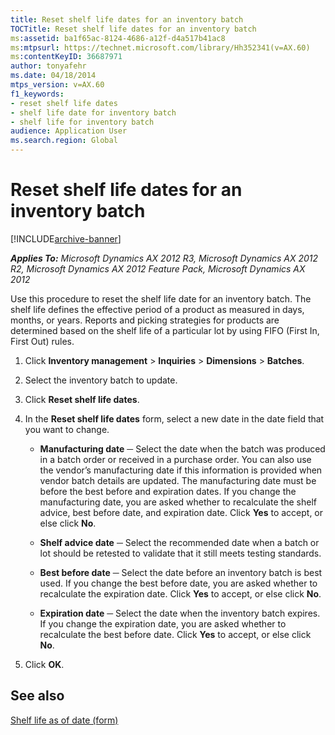 ```yaml
---
title: Reset shelf life dates for an inventory batch
TOCTitle: Reset shelf life dates for an inventory batch
ms:assetid: ba1f65ac-8124-4686-a12f-d4a517b41ac8
ms:mtpsurl: https://technet.microsoft.com/library/Hh352341(v=AX.60)
ms:contentKeyID: 36687971
author: tonyafehr
ms.date: 04/18/2014
mtps_version: v=AX.60
f1_keywords:
- reset shelf life dates
- shelf life date for inventory batch
- shelf life for inventory batch
audience: Application User
ms.search.region: Global
---
```


# Reset shelf life dates for an inventory batch 


[!INCLUDE[archive-banner](includes/archive-banner.md)]


_**Applies To:** Microsoft Dynamics AX 2012 R3, Microsoft Dynamics AX 2012 R2, Microsoft Dynamics AX 2012 Feature Pack, Microsoft Dynamics AX 2012_

Use this procedure to reset the shelf life date for an inventory batch. The shelf life defines the effective period of a product as measured in days, months, or years. Reports and picking strategies for products are determined based on the shelf life of a particular lot by using FIFO (First In, First Out) rules.

1.  Click **Inventory management** \> **Inquiries** \> **Dimensions** \> **Batches**.

2.  Select the inventory batch to update.

3.  Click **Reset shelf life dates**.

4.  In the **Reset shelf life dates** form, select a new date in the date field that you want to change.
    
      - **Manufacturing date** ─ Select the date when the batch was produced in a batch order or received in a purchase order. You can also use the vendor’s manufacturing date if this information is provided when vendor batch details are updated. The manufacturing date must be before the best before and expiration dates. If you change the manufacturing date, you are asked whether to recalculate the shelf advice, best before date, and expiration date. Click **Yes** to accept, or else click **No**.
    
      - **Shelf advice date** ─ Select the recommended date when a batch or lot should be retested to validate that it still meets testing standards.
    
      -  **Best before date** ─ Select the date before an inventory batch is best used. If you change the best before date, you are asked whether to recalculate the expiration date. Click **Yes** to accept, or else click **No**.
    
      - **Expiration date** ─ Select the date when the inventory batch expires. If you change the expiration date, you are asked whether to recalculate the best before date. Click **Yes** to accept, or else click **No**.

5.  Click **OK**.

## See also

[Shelf life as of date (form)](https://technet.microsoft.com/library/hh227671\(v=ax.60\))

  


